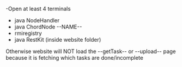 -Open at least 4 terminals
 * java NodeHandler
 * java ChordNode --NAME--
 * rmiregistry
 * java RestKit (inside website folder)

Otherwise website will NOT load the --getTask-- or --upload-- page because it is fetching which tasks are done/incomplete